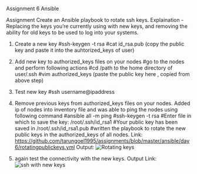 Assignment 6 Ansible

Assignment
Create an Ansible playbook to rotate ssh keys. Explaination - Replacing the keys you’re currently using with new keys, and removing the ability for old keys to be used to log into your systems.

1. Create a new key 
	#ssh-keygen -t rsa
	#cat id_rsa.pub (copy the public key and paste it into the auhtorized_keys of user)

2. Add new key to authorized_keys files on your nodes
#go to the nodes and perform following actions
#cd /path to the home directory of user/.ssh
#vim authorized_keys (paste the public key here , copied from above step)

3. Test new key
#ssh username@ipaddress  

4. Remove previous keys from authorized_keys files on your nodes.
Added ip of nodes into inventory file and was able to ping the nodes using following command
#ansible all -m ping
#ssh-keygen -t rsa 
#Enter file in which to save the key: /root/.ssh/id_rsa1
#Your public key has been saved in /root/.ssh/id_rsa1.pub
#written the playbook to rotate the new public keys in the authorized_keys of all nodes.
Link: https://github.com/tarungoel1995/assignments/blob/master/ansible/day6/rotatingpublickeys.yml
Output: ![Rotating keys](https://github.com/tarungoel1995/assignments/blob/master/ansible/day6/rotatingpublickeys.png)

5. again test the connectivity with the new keys. 
Output Link: ![ssh with new keys](https://github.com/tarungoel1995/assignments/blob/master/ansible/day6/loginwithnewkey.png)
	
